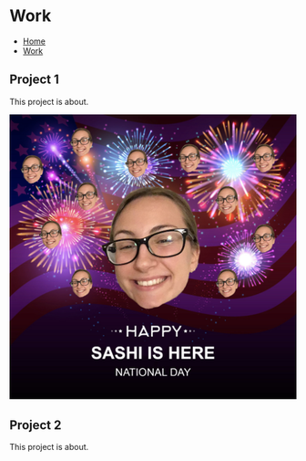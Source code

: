# Work

- [Home](index.md)
- [Work](work.md)

## Project 1

This project is about.

![Sample Image](/images/sashi-is-here.jpg)

## Project 2

This project is about.
